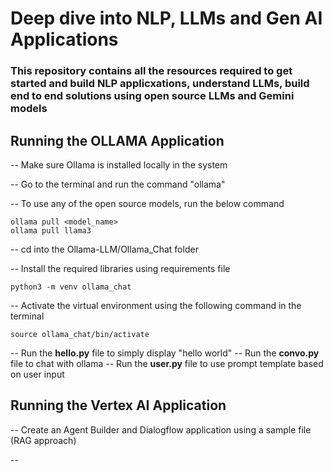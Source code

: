 # Deep dive into NLP, LLMs and Gen AI Applications

### This repository contains all the resources required to get started and build NLP applicxations, understand LLMs, build end to end solutions using  open source LLMs and Gemini models

## Running the OLLAMA Application

-- Make sure Ollama is installed locally in the system

-- Go to the terminal and run the command "ollama"

-- To use any of the open source models, run the below command

```
ollama pull <model_name>
ollama pull llama3

```
-- cd into the Ollama-LLM/Ollama_Chat folder

-- Install the required libraries using requirements file

```
python3 -m venv ollama_chat
```
-- Activate the virtual environment using the following command in the terminal

```
source ollama_chat/bin/activate
```
-- Run the **hello.py** file to simply display "hello world" 
-- Run the **convo.py** file to chat with ollama
-- Run the **user.py** file to use prompt template based on user input

## Running the Vertex AI Application

-- Create an Agent Builder and Dialogflow application using a sample file (RAG approach)

-- 